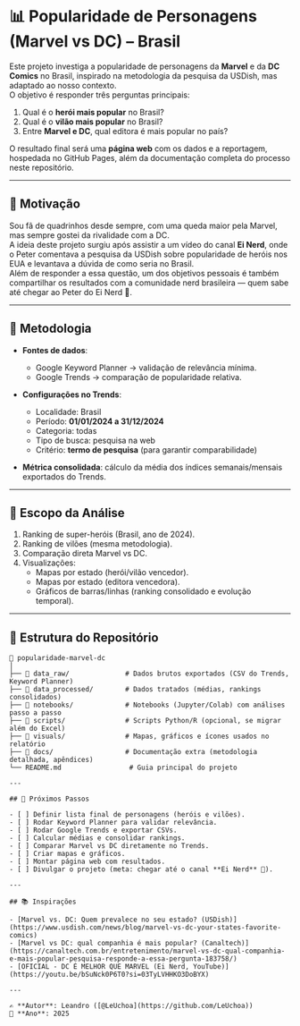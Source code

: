 # 📊 Popularidade de Personagens (Marvel vs DC) – Brasil

Este projeto investiga a popularidade de personagens da **Marvel** e da **DC Comics** no Brasil, inspirado na metodologia da pesquisa da USDish, mas adaptado ao nosso contexto.  
O objetivo é responder três perguntas principais:

1. Qual é o **herói mais popular** no Brasil?  
2. Qual é o **vilão mais popular** no Brasil?  
3. Entre **Marvel e DC**, qual editora é mais popular no país?  

O resultado final será uma **página web** com os dados e a reportagem, hospedada no GitHub Pages, além da documentação completa do processo neste repositório.

---

## 🔹 Motivação

Sou fã de quadrinhos desde sempre, com uma queda maior pela Marvel, mas sempre gostei da rivalidade com a DC.  
A ideia deste projeto surgiu após assistir a um vídeo do canal **Ei Nerd**, onde o Peter comentava a pesquisa da USDish sobre popularidade de heróis nos EUA e levantava a dúvida de como seria no Brasil.  
Além de responder a essa questão, um dos objetivos pessoais é também compartilhar os resultados com a comunidade nerd brasileira — quem sabe até chegar ao Peter do Ei Nerd 🎯.

---

## 🔹 Metodologia

- **Fontes de dados**:  
  - Google Keyword Planner → validação de relevância mínima.  
  - Google Trends → comparação de popularidade relativa.  

- **Configurações no Trends**:  
  - Localidade: Brasil  
  - Período: **01/01/2024 a 31/12/2024**  
  - Categoria: todas  
  - Tipo de busca: pesquisa na web  
  - Critério: **termo de pesquisa** (para garantir comparabilidade)  

- **Métrica consolidada**: cálculo da média dos índices semanais/mensais exportados do Trends.  

---

## 🔹 Escopo da Análise

1. Ranking de super-heróis (Brasil, ano de 2024).  
2. Ranking de vilões (mesma metodologia).  
3. Comparação direta Marvel vs DC.  
4. Visualizações:  
   - Mapas por estado (herói/vilão vencedor).  
   - Mapas por estado (editora vencedora).  
   - Gráficos de barras/linhas (ranking consolidado e evolução temporal).  

---

## 🔹 Estrutura do Repositório

```plaintext
📁 popularidade-marvel-dc
│
├── 📁 data_raw/              # Dados brutos exportados (CSV do Trends, Keyword Planner)
├── 📁 data_processed/        # Dados tratados (médias, rankings consolidados)
├── 📁 notebooks/             # Notebooks (Jupyter/Colab) com análises passo a passo
├── 📁 scripts/               # Scripts Python/R (opcional, se migrar além do Excel)
├── 📁 visuals/               # Mapas, gráficos e ícones usados no relatório
├── 📁 docs/                  # Documentação extra (metodologia detalhada, apêndices)
└── README.md                 # Guia principal do projeto

---

## 🔹 Próximos Passos

- [ ] Definir lista final de personagens (heróis e vilões).  
- [ ] Rodar Keyword Planner para validar relevância.  
- [ ] Rodar Google Trends e exportar CSVs.  
- [ ] Calcular médias e consolidar rankings.  
- [ ] Comparar Marvel vs DC diretamente no Trends.  
- [ ] Criar mapas e gráficos.  
- [ ] Montar página web com resultados.  
- [ ] Divulgar o projeto (meta: chegar até o canal **Ei Nerd** 🎯).  

---

## 📚 Inspirações

- [Marvel vs. DC: Quem prevalece no seu estado? (USDish)](https://www.usdish.com/news/blog/marvel-vs-dc-your-states-favorite-comics)  
- [Marvel vs DC: qual companhia é mais popular? (Canaltech)](https://canaltech.com.br/entretenimento/marvel-vs-dc-qual-companhia-e-mais-popular-pesquisa-responde-a-essa-pergunta-183758/)  
- [OFICIAL - DC É MELHOR QUE MARVEL (Ei Nerd, YouTube)](https://youtu.be/bSuNck0P6T0?si=03TyLVHHKO3DoBYX)  

---

✍️ **Autor**: Leandro ([@LeUchoa](https://github.com/LeUchoa))  
📅 **Ano**: 2025
